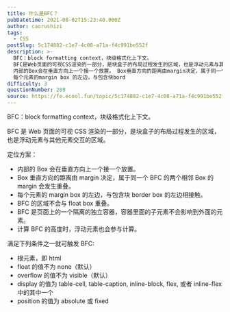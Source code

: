 ```yaml
---
title: 什么是BFC？
pubDatetime: 2021-08-02T15:23:40.000Z
author: caorushizi
tags:
  - CSS
postSlug: 5c174882-c1e7-4c08-a71a-f4c991be552f
description: >-
  BFC：block formatting context，块级格式化上下文。
  BFC是Web页面的可视CSS渲染的一部分，是块盒子的布局过程发生的区域，也是浮动元素与其他元素交互的区域。 定位方案：
  内部的Box会在垂直方向上一个接一个放置。 Box垂直方向的距离由margin决定，属于同一个BFC的两个相邻Box的margin会发生重叠。
  每个元素的margin box 的左边，与包含块bord
difficulty: 3
questionNumber: 289
source: https://fe.ecool.fun/topic/5c174882-c1e7-4c08-a71a-f4c991be552f
---
```


BFC：block formatting context，块级格式化上下文。

BFC 是 Web 页面的可视 CSS 渲染的一部分，是块盒子的布局过程发生的区域，也是浮动元素与其他元素交互的区域。

定位方案：

- 内部的 Box 会在垂直方向上一个接一个放置。
- Box 垂直方向的距离由 margin 决定，属于同一个 BFC 的两个相邻 Box 的 margin 会发生重叠。
- 每个元素的 margin box 的左边，与包含块 border box 的左边相接触。
- BFC 的区域不会与 float box 重叠。
- BFC 是页面上的一个隔离的独立容器，容器里面的子元素不会影响到外面的元素。
- 计算 BFC 的高度时，浮动元素也会参与计算。

满足下列条件之一就可触发 BFC:

- 根元素，即 html
- float 的值不为 none（默认）
- overflow 的值不为 visible（默认）
- display 的值为 table-cell, table-caption, inline-block, flex, 或者 inline-flex 中的其中一个
- position 的值为 absolute 或 fixed

